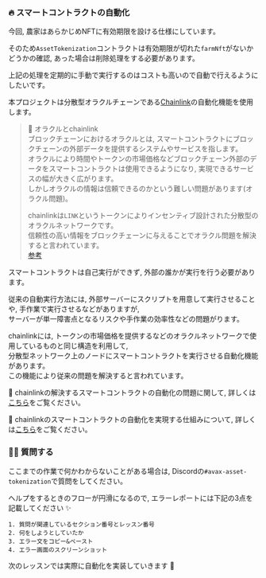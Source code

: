 ### 🔥 スマートコントラクトの自動化

今回, 農家はあらかじめNFTに有効期限を設ける仕様にしています。

そのため`AssetTokenization`コントラクトは有効期限が切れた`farmNft`がないかどうかの確認, あった場合は削除処理をする必要があります。

上記の処理を定期的に手動で実行するのはコストも高いので自動で行えるようにしたいです。

本プロジェクトは分散型オラクルチェーンである[Chainlink](https://chain.link/)の自動化機能を使用します。

> 📓 オラクルとchainlink  
> ブロックチェーンにおけるオラクルとは, スマートコントラクトにブロックチェーンの外部データを提供するシステムやサービスを指します。  
> オラクルにより時間やトークンの市場価格などブロックチェーン外部のデータをスマートコントラクトは使用できるようになり, 実現できるサービスの幅が大きく広がります。  
> しかしオラクルの情報は信頼できるのかという難しい問題があります(オラクル問題)。  
> 
> chainlinkは`LINK`というトークンによりインセンティブ設計された分散型のオラクルネットワークです。  
> 信頼性の高い情報をブロックチェーンに与えることでオラクル問題を解決すると言われています。  
> [参考](https://jp.cointelegraph.com/news/what-is-chainlink-the-solution-to-the-oracle-problem)

スマートコントラクトは自己実行ができず, 外部の誰かが実行を行う必要があります。

従来の自動実行方法には, 外部サーバーにスクリプトを用意して実行させることや, 手作業で実行させるなどがありますが,  
サーバーが単一障害点となるリスクや手作業の効率性などの問題がります。

chainlinkには, トークンの市場価格を提供するなどのオラクルネットワークで使用しているものと同じ構造を利用して,  
分散型ネットワーク上のノードにスマートコントラクトを実行させる自動化機能があります。  
この機能により従来の問題を解決すると言われています。

💁 chainlinkの解決するスマートコントラクトの自動化の問題に関して, 詳しくは[こちら](https://blog.chain.link/smart-contract-automation/)をご覧ください。

💁 chainlinkのスマートコントラクトの自動化を実現する仕組みについて, 詳しくは[こちら](https://docs.chain.link/chainlink-automation/overview/)をご覧ください。  

### 🙋‍♂️ 質問する

ここまでの作業で何かわからないことがある場合は, Discordの`#avax-asset-tokenization`で質問をしてください。

ヘルプをするときのフローが円滑になるので, エラーレポートには下記の3点を記載してください ✨

```
1. 質問が関連しているセクション番号とレッスン番号
2. 何をしようとしていたか
3. エラー文をコピー&ペースト
4. エラー画面のスクリーンショット
```

次のレッスンでは実際に自動化を実装していきます 🎉

